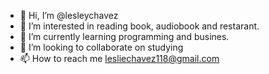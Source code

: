 - 👋 Hi, I’m @lesleychavez
- 👀 I’m interested in reading book, audiobook and restarant.
- 🌱 I’m currently learning programming and busines.
- 💞️ I’m looking to collaborate on studying
- 📫 How to reach me lesliechavez118@gmail.com

<!---
lesleychavez/lesleychavez is a ✨ special ✨ repository because its `README.md` (this file) appears on your GitHub profile.
You can click the Preview link to take a look at your changes.
--->
